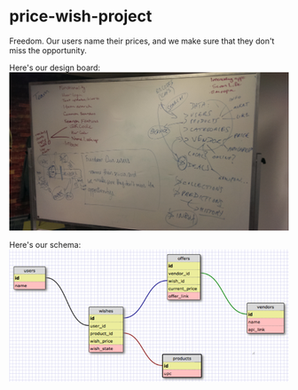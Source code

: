# price-wish-project
Freedom. Our users name their prices, and we make sure that they don't miss the opportunity.

Here's our design board:
![Whiteboard Design](board.png)

Here's our schema:
![Schema](schema.png)
